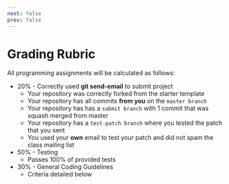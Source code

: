 ```yaml
---
next: false
prev: false
---
```

# Grading Rubric

All programming assignments will be calculated as follows:

- 20% - Correctly used **git send-email** to submit project
  - Your repository was correctly forked from the starter template
  - Your repository has all commits **from you** on the `master branch`
  - Your repository has has a `submit branch` with 1 commit that was squash merged from master
  - Your repository has a `test-patch branch` where you tested the patch that you sent
  - You used your **own** email to test your patch and did not spam the class mailing list
- 50% - Testing
  - Passes 100% of provided tests
- 30% - General Coding Guidelines
  - Criteria detailed below


<!--@include: ../../../parts/rubric-boiler.md-->
